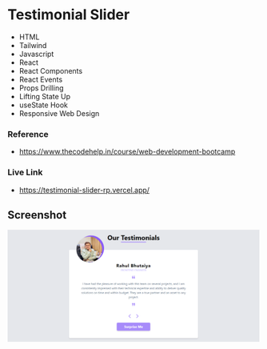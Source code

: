 # Testimonial Slider

- HTML
- Tailwind
- Javascript
- React
- React Components
- React Events
- Props Drilling
- Lifting State Up
- useState Hook
- Responsive Web Design


### Reference
- https://www.thecodehelp.in/course/web-development-bootcamp

### Live Link

- https://testimonial-slider-rp.vercel.app/





## Screenshot


![App Screenshot](https://github.com/Rahul-Bhutaiya/Testimonial-Slider/blob/main/project-screenshot/testimonial%20slider.png?raw=true)









